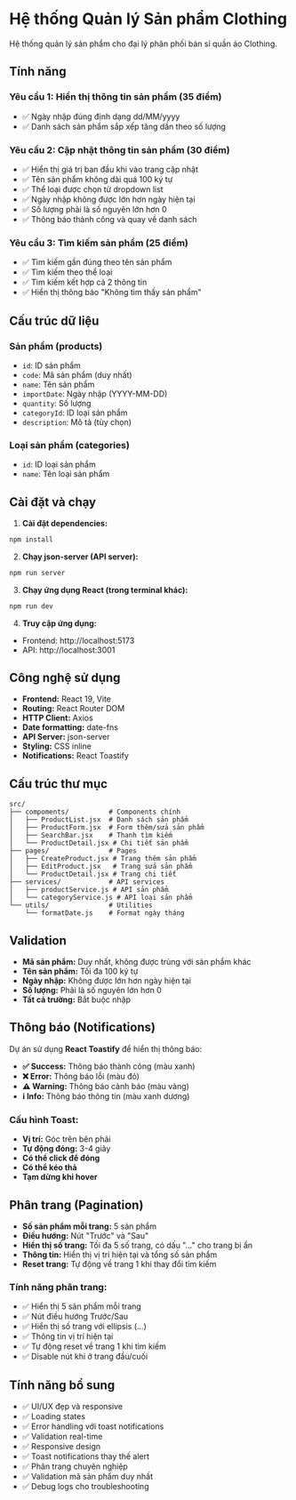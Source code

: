 # Hệ thống Quản lý Sản phẩm Clothing

Hệ thống quản lý sản phẩm cho đại lý phân phối bán sỉ quần áo Clothing.

## Tính năng

### Yêu cầu 1: Hiển thị thông tin sản phẩm (35 điểm)
- ✅ Ngày nhập đúng định dạng dd/MM/yyyy
- ✅ Danh sách sản phẩm sắp xếp tăng dần theo số lượng

### Yêu cầu 2: Cập nhật thông tin sản phẩm (30 điểm)
- ✅ Hiển thị giá trị ban đầu khi vào trang cập nhật
- ✅ Tên sản phẩm không dài quá 100 ký tự
- ✅ Thể loại được chọn từ dropdown list
- ✅ Ngày nhập không được lớn hơn ngày hiện tại
- ✅ Số lượng phải là số nguyên lớn hơn 0
- ✅ Thông báo thành công và quay về danh sách

### Yêu cầu 3: Tìm kiếm sản phẩm (25 điểm)
- ✅ Tìm kiếm gần đúng theo tên sản phẩm
- ✅ Tìm kiếm theo thể loại
- ✅ Tìm kiếm kết hợp cả 2 thông tin
- ✅ Hiển thị thông báo "Không tìm thấy sản phẩm"

## Cấu trúc dữ liệu

### Sản phẩm (products)
- `id`: ID sản phẩm
- `code`: Mã sản phẩm (duy nhất)
- `name`: Tên sản phẩm
- `importDate`: Ngày nhập (YYYY-MM-DD)
- `quantity`: Số lượng
- `categoryId`: ID loại sản phẩm
- `description`: Mô tả (tùy chọn)

### Loại sản phẩm (categories)
- `id`: ID loại sản phẩm
- `name`: Tên loại sản phẩm

## Cài đặt và chạy

1. **Cài đặt dependencies:**
```bash
npm install
```

2. **Chạy json-server (API server):**
```bash
npm run server
```

3. **Chạy ứng dụng React (trong terminal khác):**
```bash
npm run dev
```

4. **Truy cập ứng dụng:**
- Frontend: http://localhost:5173
- API: http://localhost:3001

## Công nghệ sử dụng

- **Frontend:** React 19, Vite
- **Routing:** React Router DOM
- **HTTP Client:** Axios
- **Date formatting:** date-fns
- **API Server:** json-server
- **Styling:** CSS inline
- **Notifications:** React Toastify

## Cấu trúc thư mục

```
src/
├── compoments/          # Components chính
│   ├── ProductList.jsx  # Danh sách sản phẩm
│   ├── ProductForm.jsx  # Form thêm/sửa sản phẩm
│   ├── SearchBar.jsx    # Thanh tìm kiếm
│   └── ProductDetail.jsx # Chi tiết sản phẩm
├── pages/               # Pages
│   ├── CreateProduct.jsx # Trang thêm sản phẩm
│   ├── EditProduct.jsx   # Trang sửa sản phẩm
│   └── ProductDetail.jsx # Trang chi tiết
├── services/            # API services
│   ├── productService.js # API sản phẩm
│   └── categoryService.js # API loại sản phẩm
└── utils/               # Utilities
    └── formatDate.js    # Format ngày tháng
```

## Validation

- **Mã sản phẩm:** Duy nhất, không được trùng với sản phẩm khác
- **Tên sản phẩm:** Tối đa 100 ký tự
- **Ngày nhập:** Không được lớn hơn ngày hiện tại
- **Số lượng:** Phải là số nguyên lớn hơn 0
- **Tất cả trường:** Bắt buộc nhập

## Thông báo (Notifications)

Dự án sử dụng **React Toastify** để hiển thị thông báo:

- **✅ Success:** Thông báo thành công (màu xanh)
- **❌ Error:** Thông báo lỗi (màu đỏ)
- **⚠️ Warning:** Thông báo cảnh báo (màu vàng)
- **ℹ️ Info:** Thông báo thông tin (màu xanh dương)

### Cấu hình Toast:
- **Vị trí:** Góc trên bên phải
- **Tự động đóng:** 3-4 giây
- **Có thể click để đóng**
- **Có thể kéo thả**
- **Tạm dừng khi hover**

## Phân trang (Pagination)

- **Số sản phẩm mỗi trang:** 5 sản phẩm
- **Điều hướng:** Nút "Trước" và "Sau"
- **Hiển thị số trang:** Tối đa 5 số trang, có dấu "..." cho trang bị ẩn
- **Thông tin:** Hiển thị vị trí hiện tại và tổng số sản phẩm
- **Reset trang:** Tự động về trang 1 khi thay đổi tìm kiếm

### Tính năng phân trang:
- ✅ Hiển thị 5 sản phẩm mỗi trang
- ✅ Nút điều hướng Trước/Sau
- ✅ Hiển thị số trang với ellipsis (...)
- ✅ Thông tin vị trí hiện tại
- ✅ Tự động reset về trang 1 khi tìm kiếm
- ✅ Disable nút khi ở trang đầu/cuối

## Tính năng bổ sung

- ✅ UI/UX đẹp và responsive
- ✅ Loading states
- ✅ Error handling với toast notifications
- ✅ Validation real-time
- ✅ Responsive design
- ✅ Toast notifications thay thế alert
- ✅ Phân trang chuyên nghiệp
- ✅ Validation mã sản phẩm duy nhất
- ✅ Debug logs cho troubleshooting
